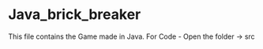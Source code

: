 # Java_brick_breaker

This file contains the Game made in Java.
For Code -
      Open the folder -> src

